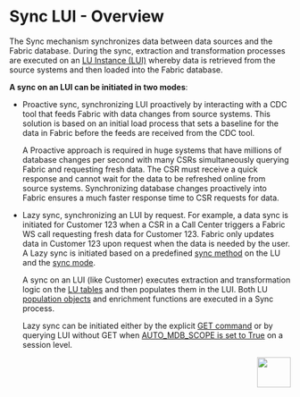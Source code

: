 # Sync LUI - Overview

The Sync mechanism synchronizes data between data sources and the Fabric database. During the sync, extraction and transformation processes are executed on an [LU Instance (LUI)](/articles/01_fabric_overview/02_fabric_glossary.md#lui) whereby data is retrieved from the source systems and then loaded into the Fabric database. 

**A sync on an LUI can be initiated in two modes**:

* Proactive sync, synchronizing LUI proactively by interacting with a CDC tool that feeds Fabric with data changes from source systems. This solution is based on an initial load process that sets a baseline for the data in Fabric before the feeds are received from the CDC tool. 

  A Proactive approach is required in huge systems that have millions of database changes per second with many CSRs simultaneously querying Fabric and requesting fresh data. The CSR must receive a quick response and cannot wait for the data to be refreshed online from source systems. Synchronizing database changes proactively into Fabric ensures a much faster response time to CSR requests for data. 

* Lazy sync, synchronizing an LUI by request. For example, a data sync is initiated for Customer 123 when a CSR in a Call Center triggers a Fabric WS call requesting fresh data for Customer 123. Fabric only updates data in Customer 123 upon request when the data is needed by the user. A Lazy sync is initiated based on a predefined [sync method](/articles/14_sync_LU_instance/04_sync_methods.md) on the LU and the [sync mode](/articles/14_sync_LU_instance/02_sync_modes.md).

  A sync on an LUI (like Customer) executes extraction and transformation logic on the [LU tables](/articles/06_LU_tables/01_LU_tables_overview.md) and then populates them in the LUI. Both LU [population objects](/articles/07_table_population/01_table_population_overview.md) and enrichment functions are executed in a Sync process. 

  Lazy sync can be initiated either by the explicit [GET command](/articles/02_fabric_architecture/04_fabric_commands.md#get-lui-commands) or by querying LUI without GET when [AUTO_MDB_SCOPE is set to True](articles/02_fabric_architecture/04_fabric_commands.md#fabric-setting---session-level) on a session level.




[<img align="right" width="60" height="54" src="/articles/images/Next.png">](/articles/14_sync_LU_instance/02_sync_modes.md)
